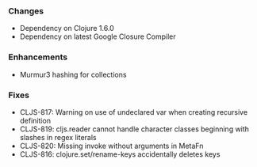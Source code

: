 
### Changes 
* Dependency on Clojure 1.6.0 
* Dependency on latest Google Closure Compiler 

### Enhancements 
* Murmur3 hashing for collections 

### Fixes 
* CLJS-817: Warning on use of undeclared var when creating recursive definition 
* CLJS-819: cljs.reader cannot handle character classes beginning with 
slashes in regex literals 
* CLJS-820: Missing invoke without arguments in MetaFn 
* CLJS-816: clojure.set/rename-keys accidentally deletes keys 